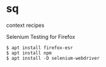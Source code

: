 # sq
context recipes

Selenium Testing for Firefox

```
$ apt install firefox-esr
$ apt install npm
$ apt install -D selenium-webdriver
```
